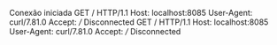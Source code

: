 Conexão iniciada
GET / HTTP/1.1
Host: localhost:8085
User-Agent: curl/7.81.0
Accept: */*
Disconnected
GET / HTTP/1.1
Host: localhost:8085
User-Agent: curl/7.81.0
Accept: */*
Disconnected